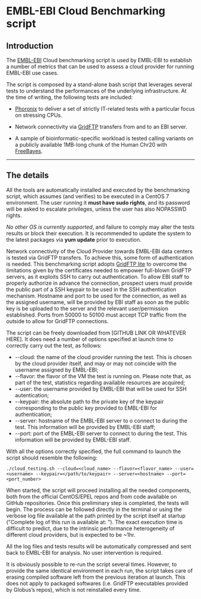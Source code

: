 # EMBL-EBI Cloud Benchmarking script


## Introduction
The [EMBL-EBI](http://www.ebi.ac.uk/) Cloud benchmarking script is used by EMBL-EBI to establish a number of metrics that can be used to assess a cloud provider for running EMBL-EBI use cases.

The script is composed by a stand-alone bash script that leverages several tests to understand the performances of the underlying infrastructure. At the time of writing, the following tests are included:

- [Phoronix](http://www.phoronix-test-suite.com/) to deliver a set of strictly IT-related tests with a particular focus on stressing CPUs.

- Network connectivity  via [GridFTP](http://toolkit.globus.org/toolkit/docs/latest-stable/gridftp/) transfers from and to an EBI server.

- A sample of bioinformatic-specific workload is tested calling variants on a publicly available 1MB-long chunk of the Human Chr20 with [FreeBayes](https://github.com/ekg/freebayes).

***

## The details

All the tools are automatically installed and executed by the benchmarking script, which assumes (and verifies) to be executed in a CentOS 7 environment. The user running it **must have sudo rights**, and its password will be asked to escalate privileges, unless the user has also NOPASSWD rights.

*No other OS is currently supported*, and failure to comply may alter the tests results or block their execution. It is recommended to update the system to the latest packages via **yum update** prior to execution.

Network connectivity of the Cloud Provider towards EMBL-EBI data centers is tested via GridFTP transfers. To achieve this, some form of authentication is needed. This benchmarking script adopts [GridFTP lite](http://toolkit.globus.org/toolkit/data/gridftp/) to overcome the limitations given by the certificates needed to empower full-blown GridFTP servers, as it exploits SSH to carry out authentication. To allow EBI staff to properly authorize in advance the connection, prospect users must provide the public part of a SSH keypair to be used in the SSH authentication mechanism. Hostname and port to be used for the connection, as well as the assigned username, will be provided by EBI staff as soon as the public key is be uploaded to the server and the relevant user/permission established. Ports from 50000 to 50100 must accept TCP traffic from the outside to allow for GridFTP connections.

The script can be freely downloaded from [GITHUB LINK OR WHATEVER HERE]. It does need a number of options specified at launch time to correctly carry out the test, as follows:

- --cloud: the name of the cloud provider running the test. This is chosen by the cloud provider itself, and may or may not coincide with the username assigned by EMBL-EBI;
- --flavor: the flavor of the VM the test is running on. Please note that, as part of the test, statistics regarding available resources are acquired;
- --user: the username provided by EMBL-EBI that will be used for SSH autentication;
- --keypair: the absolute path to the private key of the keypair corresponding to the public key provided to EMBL-EBI for authentication;
- --server: hostname of the EMBL-EBI server to o connect to during the test. This information will be provided by EMBL-EBI staff;
- --port: port of the EMBL-EBI server to connect to during the test. This information will be provided by EMBL-EBI staff.


With all the options correctly specified, the full command to launch the script should resemble the following:

    ./cloud_testing.sh --cloud=<cloud_name> --flavor=<flavor_name> --user=<username> --keypair=</path/to/keypair> --server=<hostname> --port=<port_number>

When started, the script will proceed installing all the needed components, both from the official CentOS/EPEL repos and from code available on GitHub repositories. Once this preliminary step is completed, the tests will begin. The process can be followed directly in the terminal or using the verbose log file available at the path printed by the script itself at startup ("Complete log of this run is available at: <path>”). The exact execution time is difficult to predict, due to the intrinsic performance heterogeneity of different cloud providers, but is expected to be ~1hr.

All the log files and tests results will be automatically compressed and sent back to EMBL-EBI for analysis. No user intervention is required.

It is obviously possible to re-run the script several times. However, to provide the same identical environment in each run, the script takes care of erasing compiled software left from the previous iteration at launch. This does not apply to packaged softwares (i.e. GridFTP executables provided by Globus’s repos), which is not reinstalled every time.
